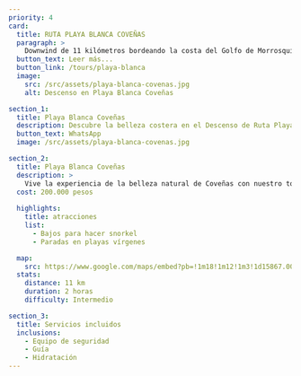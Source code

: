 ```yaml
---
priority: 4
card:
  title: RUTA PLAYA BLANCA COVEÑAS
  paragraph: >
    Downwind de 11 kilómetros bordeando la costa del Golfo de Morrosquillo. Incluye paradas en playas vírgenes y la posibilidad de caretear y observar peces y crustáceos. Duración de dos horas aproximadamente.
  button_text: Leer más...
  button_link: /tours/playa-blanca
  image:
    src: /src/assets/playa-blanca-covenas.jpg
    alt: Descenso en Playa Blanca Coveñas

section_1:
  title: Playa Blanca Coveñas
  description: Descubre la belleza costera en el Descenso de Ruta Playa Blanca Coveñas
  button_text: WhatsApp
  image: /src/assets/playa-blanca-covenas.jpg

section_2:
  title: Playa Blanca Coveñas
  description: >
    Vive la experiencia de la belleza natural de Coveñas con nuestro tour Ruta Playa Blanca Coveñas. Este escénico descenso de 11 kilómetros bordeando la costa del Golfo de Morrosquillo te lleva desde Playa Blanca hasta Coveñas. En el camino, encontrarás áreas con bajos donde podrás hacer careteo y observar peces y crustáceos. También hay paradas en playas vírgenes para descansar.
  cost: 200.000 pesos
  
  highlights:
    title: atracciones
    list:
      - Bajos para hacer snorkel
      - Paradas en playas vírgenes

  map:
    src: https://www.google.com/maps/embed?pb=!1m18!1m12!1m3!1d15867.009911374053!2d-75.61020612716673!3d6.163894277135764!2m3!1f0!2f0!3f0!3m2!1i1024!2i768!4f13.1!3m3!1m2!1s0x8e4683cb1d5771e9%3A0x4fda2fc926473c68!2sPolideportivo%20Sur%20de%20Envigado!5e0!3m2!1sen!2sco
  stats:
    distance: 11 km
    duration: 2 horas
    difficulty: Intermedio

section_3:
  title: Servicios incluidos
  inclusions:
    - Equipo de seguridad
    - Guía
    - Hidratación
---
```

